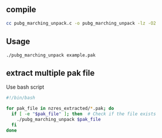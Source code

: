 ## compile 

```bash
cc pubg_marching_unpack.c -o pubg_marching_unpack -lz -O2
```
## Usage 
```
./pubg_marching_unpack example.pak
```

## extract multiple pak file
<p>Use bash script </p>

```bash
#!/bin/bash

for pak_file in nzres_extracted/*.pak; do
  if [ -e "$pak_file" ]; then  # Check if the file exists
    ./pubg_marching_unpack $pak_file
  fi
done
```
